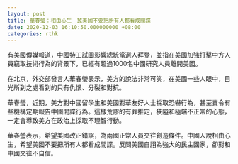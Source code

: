 ```yaml
---
layout: post
title: 華春瑩：相由心生　冀美國不要把所有人都看成間諜
date: 2020-12-03 16:10:50.000000000 +08:00
categories: rthk
---
```


有美國傳媒報道，中國特工試圖影響總統當選人拜登，並指在美國加強打擊中方人員竊取技術行為的背景下，已經有超過1000名中國研究人員離開美國。

在北京，外交部發言人華春瑩表示，美方的說法非常可笑，在美國一些人眼中，目光所到之處看到的只有仇恨、分裂和對抗。

華春瑩，近期，美方對中國留學生和美國對華友好人士採取恐嚇行為，甚至責令有些機構定期報告中國間諜行為。這樣荒謬的有罪推定，狹隘和極端不正常的心態，一定會導致美方在政治上採取不理智行動。

華春瑩表示，希望美國改正錯誤，為兩國正常人員交往創造條件。中國人說相由心生，希望美國不要把所有人都看成間諜。反問美國自詡為強大的民主國家，卻對和中國交往不自信。
